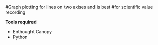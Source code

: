 #Graph plotting for lines on two axises and is best
#for scientific value recording 

**Tools required**
* Enthought Canopy
* Python
